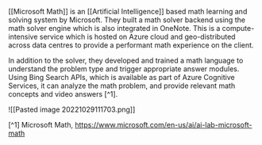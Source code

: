 [[Microsoft Math]] is an [[Artificial Intelligence]] based math learning and solving system by Microsoft. They built a math solver backend using the math solver engine which is also integrated in OneNote. This is a compute-intensive service which is hosted on Azure cloud and geo-distributed across data centres to provide a performant math experience on the client.

In addition to the solver, they developed and trained a math language to understand the problem type and trigger appropriate answer modules. Using Bing Search APIs, which is available as part of Azure Cognitive Services, it can analyze the math problem, and provide relevant math concepts and video answers [^1].

![[Pasted image 20221029111703.png]]




[^1] Microsoft Math, https://www.microsoft.com/en-us/ai/ai-lab-microsoft-math 

